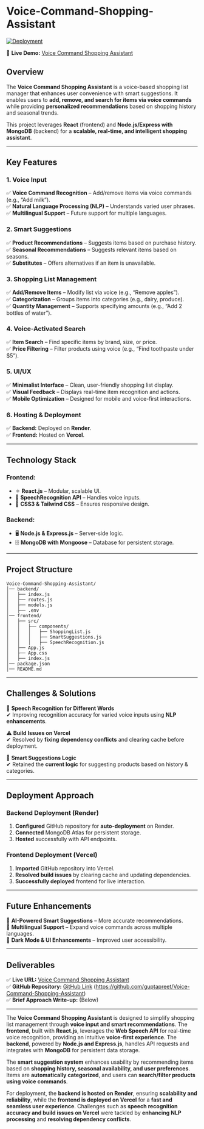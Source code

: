 # Voice-Command-Shopping-Assistant


[![Deployment](https://img.shields.io/badge/Deployed-Live-green)](https://voice-command-shopping-assistant-xi2p.vercel.app)  

🔗 **Live Demo:** [Voice Command Shopping Assistant](https://voice-command-shopping-assistant-xi2p.vercel.app)  

## **Overview**  
The **Voice Command Shopping Assistant** is a voice-based shopping list manager that enhances user convenience with smart suggestions. It enables users to **add, remove, and search for items via voice commands** while providing **personalized recommendations** based on shopping history and seasonal trends.  

This project leverages **React** (frontend) and **Node.js/Express with MongoDB** (backend) for a **scalable, real-time, and intelligent shopping assistant**.  

---

## **Key Features**  

### **1. Voice Input**  
✅ **Voice Command Recognition** – Add/remove items via voice commands (e.g., “Add milk”).  
✅ **Natural Language Processing (NLP)** – Understands varied user phrases.  
✅ **Multilingual Support** – Future support for multiple languages.  

### **2. Smart Suggestions**  
✅ **Product Recommendations** – Suggests items based on purchase history.  
✅ **Seasonal Recommendations** – Suggests relevant items based on seasons.  
✅ **Substitutes** – Offers alternatives if an item is unavailable.  

### **3. Shopping List Management**  
✅ **Add/Remove Items** – Modify list via voice (e.g., “Remove apples”).  
✅ **Categorization** – Groups items into categories (e.g., dairy, produce).  
✅ **Quantity Management** – Supports specifying amounts (e.g., “Add 2 bottles of water”).  

### **4. Voice-Activated Search**  
✅ **Item Search** – Find specific items by brand, size, or price.  
✅ **Price Filtering** – Filter products using voice (e.g., “Find toothpaste under $5”).  

### **5. UI/UX**  
✅ **Minimalist Interface** – Clean, user-friendly shopping list display.  
✅ **Visual Feedback** – Displays real-time item recognition and actions.  
✅ **Mobile Optimization** – Designed for mobile and voice-first interactions.  

### **6. Hosting & Deployment**  
✅ **Backend:** Deployed on **Render**.  
✅ **Frontend:** Hosted on **Vercel**.  

---

## **Technology Stack**  

### **Frontend:**  
- ⚛️ **React.js** – Modular, scalable UI.  
- 🎤 **SpeechRecognition API** – Handles voice inputs.  
- 🎨 **CSS3 & Tailwind CSS** – Ensures responsive design.  

### **Backend:**  
- 🖥️ **Node.js & Express.js** – Server-side logic.  
- 🗄️ **MongoDB with Mongoose** – Database for persistent storage.  

---

## **Project Structure**  
```
Voice-Command-Shopping-Assistant/
│── backend/
│   ├── index.js
│   ├── routes.js
│   ├── models.js
│   ├── .env
│── frontend/
│   ├── src/
│   │   ├── components/
│   │   │   ├── ShoppingList.js
│   │   │   ├── SmartSuggestions.js
│   │   │   ├── SpeechRecognition.js
│   ├── App.js
│   ├── App.css
│   ├── index.js
│── package.json
│── README.md
```  

---

## **Challenges & Solutions**  

🚀 **Speech Recognition for Different Words**  
✔ Improving recognition accuracy for varied voice inputs using **NLP enhancements**.  

⚠️ **Build Issues on Vercel**  
✔ Resolved by **fixing dependency conflicts** and clearing cache before deployment.  

🔄 **Smart Suggestions Logic**  
✔ Retained the **current logic** for suggesting products based on history & categories.  

---

## **Deployment Approach**  

### **Backend Deployment (Render)**  
1. **Configured** GitHub repository for **auto-deployment** on Render.  
2. **Connected** MongoDB Atlas for persistent storage.  
3. **Hosted** successfully with API endpoints.  

### **Frontend Deployment (Vercel)**  
1. **Imported** GitHub repository into Vercel.  
2. **Resolved build issues** by clearing cache and updating dependencies.  
3. **Successfully deployed** frontend for live interaction.  

---

## **Future Enhancements**  
🔹 **AI-Powered Smart Suggestions** – More accurate recommendations.  
🔹 **Multilingual Support** – Expand voice commands across multiple languages.  
🔹 **Dark Mode & UI Enhancements** – Improved user accessibility.  

---

## **Deliverables**  
✅ **Live URL:** [Voice Command Shopping Assistant](https://voice-command-shopping-assistant-xi2p.vercel.app)  
✅ **GitHub Repository:** [GitHub Link](#) (https://github.com/guptapreet/Voice-Command-Shopping-Assistant)  
✅ **Brief Approach Write-up:** (Below)  

---

The **Voice Command Shopping Assistant** is designed to simplify shopping list management through **voice input and smart recommendations**. The **frontend**, built with **React.js**, leverages the **Web Speech API** for real-time voice recognition, providing an intuitive **voice-first experience**. The **backend**, powered by **Node.js and Express.js**, handles API requests and integrates with **MongoDB** for persistent data storage.  

The **smart suggestion system** enhances usability by recommending items based on **shopping history, seasonal availability, and user preferences**. Items are **automatically categorized**, and users can **search/filter products using voice commands**.  

For deployment, the **backend is hosted on Render**, ensuring **scalability and reliability**, while the **frontend is deployed on Vercel** for a **fast and seamless user experience**. Challenges such as **speech recognition accuracy and build issues on Vercel** were tackled by **enhancing NLP processing** and **resolving dependency conflicts**.  
